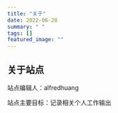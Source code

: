```yaml
---
title: "关于"
date: 2022-06-28
summary: " "
tags: []
featured_image: ""
---
```


## 关于站点

站点编辑人：alfredhuang

站点主要目标：记录相关个人工作输出
